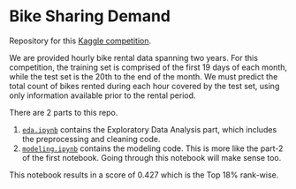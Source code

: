 # Bike Sharing Demand

Repository for this [Kaggle competition](https://www.kaggle.com/c/bike-sharing-demand). 

We are provided hourly bike rental data spanning two years. For this competition, the training set is comprised of the first 19 days of each month, while the test set is the 20th to the end of the month. We must predict the total count of bikes rented during each hour covered by the test set, using only information available prior to the rental period.

There are 2 parts to this repo. 

1. [`eda.ipynb`](eda.ipynb) contains the Exploratory Data Analysis part, which includes the preprocessing and cleaning code. 
2. [`modeling.ipynb`](modeling.ipynb) contains the modeling code. This is more like the part-2 of the first notebook. Going through this notebook will make sense too. 

This notebook results in a score of 0.427 which is the Top 18% rank-wise.
